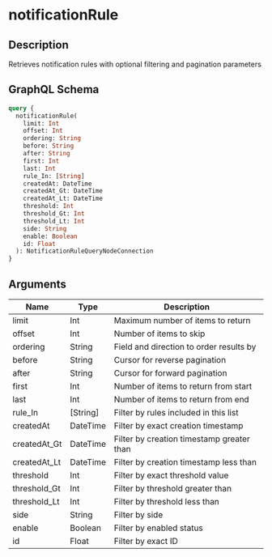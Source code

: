 # notificationRule

## Description
Retrieves notification rules with optional filtering and pagination parameters

## GraphQL Schema
```graphql
query {
  notificationRule(
    limit: Int
    offset: Int
    ordering: String
    before: String
    after: String
    first: Int
    last: Int
    rule_In: [String]
    createdAt: DateTime
    createdAt_Gt: DateTime
    createdAt_Lt: DateTime
    threshold: Int
    threshold_Gt: Int
    threshold_Lt: Int
    side: String
    enable: Boolean
    id: Float
  ): NotificationRuleQueryNodeConnection
}
```

## Arguments
| Name | Type | Description |
|------|------|-------------|
| limit | Int | Maximum number of items to return |
| offset | Int | Number of items to skip |
| ordering | String | Field and direction to order results by |
| before | String | Cursor for reverse pagination |
| after | String | Cursor for forward pagination |
| first | Int | Number of items to return from start |
| last | Int | Number of items to return from end |
| rule_In | [String] | Filter by rules included in this list |
| createdAt | DateTime | Filter by exact creation timestamp |
| createdAt_Gt | DateTime | Filter by creation timestamp greater than |
| createdAt_Lt | DateTime | Filter by creation timestamp less than |
| threshold | Int | Filter by exact threshold value |
| threshold_Gt | Int | Filter by threshold greater than |
| threshold_Lt | Int | Filter by threshold less than |
| side | String | Filter by side |
| enable | Boolean | Filter by enabled status |
| id | Float | Filter by exact ID |
